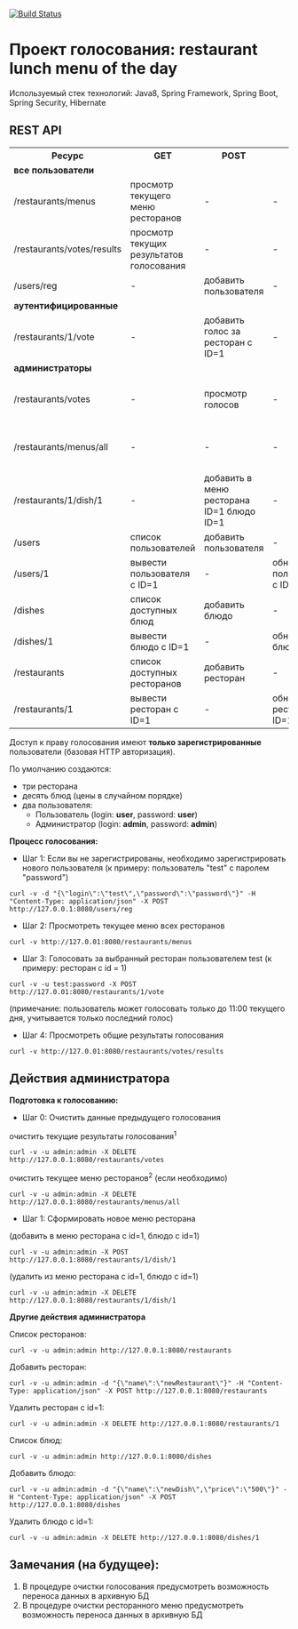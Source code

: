 [![Build Status](https://travis-ci.org/bridennis/spring-boot-rest-api.svg?branch=master)](https://travis-ci.org/bridennis/spring-boot-rest-api)

Проект голосования: restaurant lunch menu of the day
====================================================

Используемый стек технологий: Java8, Spring Framework, Spring Boot, Spring Security, Hibernate

REST API
--------
<table>
    <tr>
        <th>Ресурс</th>
        <th>GET</th>
        <th>POST</th>
        <th>PUT</th>
        <th>DELETE</th>
    </tr>
    <tr>
        <td><b>все пользователи</b></td>
        <td></td>
        <td></td>
        <td></td>
        <td></td>
    </tr>
    <tr>
        <td>/restaurants/menus</td>
        <td>просмотр текущего меню ресторанов</td>
        <td>-</td>
        <td>-</td>
        <td>-</td>
    </tr>
    <tr>
        <td>/restaurants/votes/results</td>
        <td>просмотр текущих результатов голосования</td>
        <td>-</td>
        <td>-</td>
        <td>-</td>
    </tr>
    <tr>
        <td>/users/reg</td>
        <td>-</td>
        <td>добавить пользователя</td>
        <td>-</td>
        <td>-</td>
    </tr>
    <tr>
        <td><b>аутентифицированные</b></td>
        <td></td>
        <td></td>
        <td></td>
        <td></td>
    </tr>
    <tr>
        <td>/restaurants/1/vote</td>
        <td>-</td>
        <td>добавить голос за ресторан с ID=1</td>
        <td>-</td>
        <td>-</td>
    </tr>
    <tr>
        <td><b>администраторы</b></td>
        <td></td>
        <td></td>
        <td></td>
        <td></td>
    </tr>
    <tr>
        <td>/restaurants/votes</td>
        <td>-</td>
        <td>просмотр голосов</td>
        <td>-</td>
        <td>удалить текущие результаты голосования</td>
    </tr>
    <tr>
        <td>/restaurants/menus/all</td>
        <td>-</td>
        <td>-</td>
        <td>-</td>
        <td>удалить текущее меню ресторанов</td>
    </tr>
    <tr>
        <td>/restaurants/1/dish/1</td>
        <td>-</td>
        <td>добавить в меню ресторана ID=1 блюдо ID=1</td>
        <td>-</td>
        <td>удалить из меню ресторана ID=1 блюдо ID=1</td>
    </tr>
    <tr>
        <td>/users</td>
        <td>список пользователей</td>
        <td>добавить пользователя</td>
        <td>-</td>
        <td>-</td>
    </tr>
    <tr>
        <td>/users/1</td>
        <td>вывести пользователя с ID=1</td>
        <td>-</td>
        <td>обновить пользователя с ID=1</td>
        <td>удалить пользователя с ID=1</td>
    </tr>
    <tr>
        <td>/dishes</td>
        <td>список доступных блюд</td>
        <td>добавить блюдо</td>
        <td>-</td>
        <td>удалить все блюда</td>
    </tr>
    <tr>
        <td>/dishes/1</td>
        <td>вывести блюдо с ID=1</td>
        <td>-</td>
        <td>обновить блюдо с ID=1</td>
        <td>удалить блюдо с ID=1</td>
    </tr>
    <tr>
        <td>/restaurants</td>
        <td>список доступных ресторанов</td>
        <td>добавить ресторан</td>
        <td>-</td>
        <td>удалить все рестораны</td>
    </tr>
    <tr>
        <td>/restaurants/1</td>
        <td>вывести ресторан с ID=1</td>
        <td>-</td>
        <td>обновить ресторан с ID=1</td>
        <td>удалить ресторан с ID=1</td>
    </tr>
    <!--<tr>
        <td></td>
        <td></td>
        <td></td>
        <td></td>
        <td></td>
    </tr>-->
</table>


Доступ к праву голосования имеют **только зарегистрированные** пользователи (базовая HTTP авторизация).

По умолчанию создаются:

- три ресторана
- десять блюд (цены в случайном порядке)
- два пользователя:
    - Пользователь (login: **user**, password: **user**)
    - Администратор (login: **admin**, password: **admin**)
 
**Процесс голосования:**
- Шаг 1: Если вы не зарегистрированы, необходимо зарегистрировать нового пользователя (к примеру: пользователь "test" c паролем "password")
```code
curl -v -d "{\"login\":\"test\",\"password\":\"password\"}" -H "Content-Type: application/json" -X POST http://127.0.0.1:8080/users/reg
```

- Шаг 2: Просмотреть текущее меню всех ресторанов
```code
curl -v http://127.0.01:8080/restaurants/menus
```

- Шаг 3: Голосовать за выбранный ресторан пользователем test (к примеру: ресторан с id = 1)
```code
curl -v -u test:password -X POST http://127.0.01:8080/restaurants/1/vote
```

(примечание: пользователь может голосовать только до 11:00 текущего дня, учитывается только последний голос)

- Шаг 4: Просмотреть общие результаты голосования
```code
curl -v http://127.0.01:8080/restaurants/votes/results
```

Действия администратора
-----------------------
**Подготовка к голосованию:**

- Шаг 0: Очистить данные предыдущего голосования

очистить текущие результаты голосования<sup>1</sup>
```code
curl -v -u admin:admin -X DELETE http://127.0.0.1:8080/restaurants/votes
```

очистить текущее меню ресторанов<sup>2</sup> (если необходимо)
```code
curl -v -u admin:admin -X DELETE http://127.0.0.1:8080/restaurants/menus/all
```

- Шаг 1: Сформировать новое меню ресторана

(добавить в меню ресторана с id=1, блюдо с id=1)
```code
curl -v -u admin:admin -X POST http://127.0.0.1:8080/restaurants/1/dish/1
```

(удалить из меню ресторана с id=1, блюдо с id=1)
```code
curl -v -u admin:admin -X DELETE http://127.0.0.1:8080/restaurants/1/dish/1
```

**Другие действия администратора**

Список ресторанов:
```code
curl -v -u admin:admin http://127.0.0.1:8080/restaurants
```

Добавить ресторан:
```code
curl -v -u admin:admin -d "{\"name\":\"newRestaurant\"}" -H "Content-Type: application/json" -X POST http://127.0.0.1:8080/restaurants
```

Удалить ресторан c id=1:
```code
curl -v -u admin:admin -X DELETE http://127.0.0.1:8080/restaurants/1
```

Список блюд:
```code
curl -v -u admin:admin http://127.0.0.1:8080/dishes
```

Добавить блюдо:
```code
curl -v -u admin:admin -d "{\"name\":\"newDish\",\"price\":\"500\"}" -H "Content-Type: application/json" -X POST http://127.0.0.1:8080/dishes
```

Удалить блюдо c id=1: 
```code
curl -v -u admin:admin -X DELETE http://127.0.0.1:8080/dishes/1
```

Замечания (на будущее):
-------
1. В процедуре очистки голосования предусмотреть возможность переноса данных в архивную БД
2. В процедуре очистки ресторанного меню предусмотреть возможность переноса данных в архивную БД
